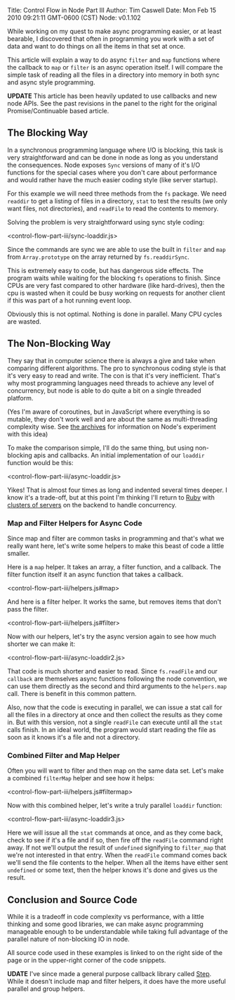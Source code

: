 Title: Control Flow in Node Part III
Author: Tim Caswell
Date: Mon Feb 15 2010 09:21:11 GMT-0600 (CST)
Node: v0.1.102

While working on my quest to make async programming easier, or at least bearable, I discovered that often in programming you work with a set of data and want to do things on all the items in that set at once.

This article will explain a way to do async `filter` and `map` functions where the callback to `map` or `filter` is an async operation itself.  I will compare the simple task of reading all the files in a directory into memory in both sync and async style programming.

**UPDATE** This article has been heavily updated to use callbacks and new node APIs.  See the past revisions in the panel to the right for the original Promise/Continuable based article.

## The Blocking Way

In a synchronous programming language where I/O is blocking, this task is very straightforward and can be done in node as long as you understand the consequences.  Node exposes `Sync` versions of many of it's I/O functions for the special cases where you don't care about performance and would rather have the much easier coding style (like server startup).

For this example we will need three methods from the `fs` package.  We need `readdir` to get a listing of files in a directory, `stat` to test the results (we only want files, not directories), and `readFile` to read the contents to memory.

Solving the problem is very straightforward using sync style coding:

<control-flow-part-iii/sync-loaddir.js>

Since the commands are sync we are able to use the built in `filter` and `map` from `Array.prototype` on the array returned by `fs.readdirSync`.

This is extremely easy to code, but has dangerous side effects.  The program waits while waiting for the blocking `fs` operations to finish.  Since CPUs are very fast compared to other hardware (like hard-drives), then the cpu is wasted when it could be busy working on requests for another client if this was part of a hot running event loop.

Obviously this is not optimal.  Nothing is done in parallel.  Many CPU cycles are wasted.

## The Non-Blocking Way

They say that in computer science there is always a give and take when comparing different algorithms.  The pro to synchronous coding style is that it's very easy to read and write.  The con is that it's very inefficient.  That's why most programming languages need threads to achieve any level of concurrency, but node is able to do quite a bit on a single threaded platform.

(Yes I'm aware of coroutines, but in JavaScript where everything is so mutable, they don't work well and are about the same as multi-threading complexity wise. See [the archives] for information on Node's experiment with this idea)

To make the comparison simple, I'll do the same thing, but using non-blocking apis and callbacks. An initial implementation of our `loaddir` function would be this:

<control-flow-part-iii/async-loaddir.js>

Yikes! That is almost four times as long and indented several times deeper.  I know it's a trade-off, but at this point I'm thinking I'll return to [Ruby][] with [clusters of servers][] on the backend to handle concurrency.

### Map and Filter Helpers for Async Code

Since map and filter are common tasks in programming and that's what we really want here, let's write some helpers to make this beast of code a little smaller.

Here is a `map` helper. It takes an array, a filter function, and a callback.  The filter function itself it an async function that takes a callback.

<control-flow-part-iii/helpers.js#map>

And here is a filter helper.  It works the same, but removes items that don't pass the filter.

<control-flow-part-iii/helpers.js#filter>

Now with our helpers, let's try the async version again to see how much shorter we can make it:

<control-flow-part-iii/async-loaddir2.js>

That code is much shorter and easier to read.  Since `fs.readFile` and our `callback` are themselves async functions following the node convention, we can use them directly as the second and third arguments to the `helpers.map` call.  There is benefit in this common pattern.

Also, now that the code is executing in parallel, we can issue a stat call for all the files in a directory at once and then collect the results as they come in.  But with this version, not a single `readFile` can execute until all the `stat` calls finish.  In an ideal world, the program would start reading the file as soon as it knows it's a file and not a directory.

### Combined Filter and Map Helper

Often you will want to filter and then map on the same data set.  Let's make a combined `filterMap` helper and see how it helps:

<control-flow-part-iii/helpers.js#filtermap>

Now with this combined helper, let's write a truly parallel `loaddir` function:

<control-flow-part-iii/async-loaddir3.js>

Here we will issue all the `stat` commands at once, and as they come back, check to see if it's a file and if so, then fire off the `readFile` command right away.  If not we'll output the result of `undefined` signifying to `filter_map` that we're not interested in that entry.  When the `readFile` command comes back we'll send the file contents to the helper.  When all the items have either sent `undefined` or some text, then the helper knows it's done and gives us the result.

## Conclusion and Source Code

While it is a tradeoff in code complexity vs performance, with a little thinking and some good libraries, we can make async programming manageable enough to be understandable while taking full advantage of the parallel nature of non-blocking IO in node.

All source code used in these examples is linked to on the right side of the page or in the upper-right corner of the code snippets.

**UDATE** I've since made a general purpose callback library called [Step].  While it doesn't include map and filter helpers, it does have the more useful parallel and group helpers.

[Ruby]: http://www.ruby-lang.org/
[clusters of servers]: http://unicorn.bogomips.org/
[the archives]: http://groups.google.com/group/nodejs/search?group=nodejs&q=wait
[Step]: /step-of-conductor